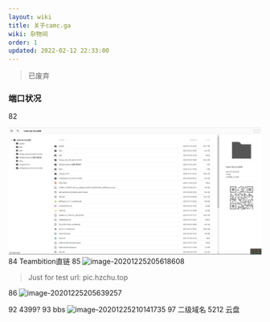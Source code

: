 ```yaml
---
layout: wiki
title: 关于camc.ga
wiki: 杂物间
order: 1
updated: 2022-02-12 22:33:00
---
```


> 已废弃

### 端口状况

82

![image-20210805231328530](/img/post/da097b75244c36c00527c69cacfa435c.webp)
84 Teambition直链
85
![image-20201225205618608](https://raw.hzchu.top/thun888/tuku/master/img/image-20201225205618608.png)

> Just for test
> url: pic.hzchu.top

86
![image-20201225205639257](https://raw.hzchu.top/thun888/tuku/master/img/image-20201225205639257.png)

92 4399?
93 bbs
![image-20201225210141735](https://raw.hzchu.top/thun888/tuku/master/img/image-20201225210141735.png)
97 二级域名
5212 云盘